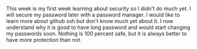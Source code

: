 This week is my first week learning about security so I didn't do much yet.  I will secure my password later with a password manager.  I would like to learn more about github ssh but don't know much yet about it.  I now understand why it is good to have long password and would start changing my passwords soon.  Nothing is 100 percent safe, but it is always better to have more protection than not.  